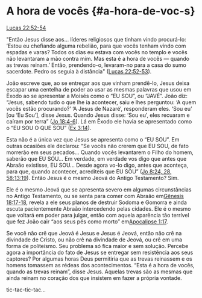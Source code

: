 # **A hora de vocês** {#a-hora-de-voc-s}

[Lucas 22:52-54](http://bibliaonline.com.br/acf/lc/22/52-54)

&quot;Então Jesus disse aos... líderes religiosos que tinham vindo procurá-lo: ‘Estou eu chefiando alguma rebelião, para que vocês tenham vindo com espadas e varas? Todos os dias eu estava com vocês no templo e vocês não levantaram a mão contra mim. Mas esta é a hora de vocês — quando as trevas reinam.’ Então, prendendo-o, levaram-no para a casa do sumo sacerdote. Pedro os seguia à distância&quot; ([Lucas 22:52-53](http://bibliaonline.com.br/acf/lc/22/52-53)).

João escreve que, ao se entregar aos que vinham prendê-lo, Jesus deixa escapar uma centelha de poder ao usar as mesmas palavras que usou em Êxodo ao se apresentar a Moisés como o “EU SOU”, ou “JAVÉ”. João diz: “Jesus, sabendo tudo o que lhe ia acontecer, saiu e lhes perguntou: ‘A quem vocês estão procurando?’ ‘A Jesus de Nazaré’, responderam eles. ‘Sou eu’ [ou ‘Eu Sou’], disse Jesus. Quando Jesus disse: ‘Sou eu’, eles recuaram e caíram por terra” ([Jo 18:4-6](http://bibliaonline.com.br/acf/jo/18/4-6)). Lá em Êxodo ele havia se apresentado como o “EU SOU O QUE SOU” ([Ex 3:14](http://bibliaonline.com.br/acf/ex/3/14)).

Esta não é a única vez que Jesus se apresenta como o “EU SOU”. Em outras ocasiões ele declarou: “Se vocês não crerem que EU SOU, de fato morrerão em seus pecados... Quando vocês levantarem o Filho do homem, saberão que EU SOU... Em verdade, em verdade vos digo que antes que Abraão existisse, EU SOU... Desde agora vo-lo digo, antes que aconteça, para que, quando acontecer, acrediteis que EU SOU” ([Jo 8:24, 28, 58](http://bibliaonline.com.br/acf/jo/8/24,28,58);[13:19](http://bibliaonline.com.br/acf/jo/13/19)). Então Jesus é o mesmo Jeová do Antigo Testamento? Sim.

Ele é o mesmo Jeová que se apresenta severo em algumas circunstâncias no Antigo Testamento, ou se senta para comer com Abraão em[Gênesis 18:17-18](http://bibliaonline.com.br/acf/gn/18/17-18), revela a ele seus planos de destruir Sodoma e Gomorra e ainda escuta pacientemente Abraão intercedendo pelas cidades. Ele é o mesmo que voltará em poder para julgar, então com aquela aparência tão terrível que fez João cair “aos seus pés como morto” em[Apocalipse 1:17](http://bibliaonline.com.br/acf/ap/1/17).

Se você não crê que Jeová é Jesus e Jesus é Jeová, então não crê na divindade de Cristo, ou não crê na divindade de Jeová, ou crê em uma forma de politeísmo. Seu problema só fica maior e sem solução. Percebe agora a importância do fato de Jesus se entregar sem resistência aos seus captores? Por algumas horas Deus permitiria que as trevas reinassem e os homens tomassem as rédeas dos acontecimentos. “Esta é a hora de vocês, quando as trevas reinam”, disse Jesus. Aquelas trevas são as mesmas que ainda reinam no coração dos que insistem em fazer a própria vontade.

tic-tac-tic-tac...